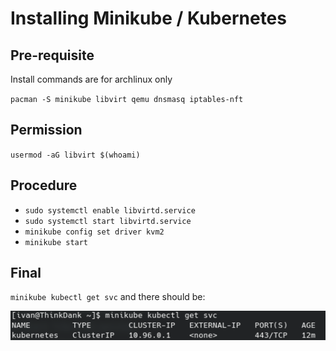 # Installing Minikube / Kubernetes

## Pre-requisite 
Install commands are for archlinux only

`pacman -S minikube libvirt qemu dnsmasq iptables-nft`

## Permission
`usermod -aG libvirt $(whoami)`
## Procedure
- `sudo systemctl enable libvirtd.service`
- `sudo systemctl start libvirtd.service`
- `minikube config set driver kvm2`
- `minikube start`

## Final
`minikube kubectl get svc` and there should be:

![Image](pictures/result.png)
